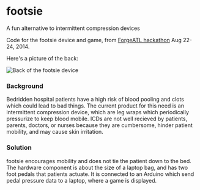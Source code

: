 footsie
=======

A fun alternative to intermittent compression devices

Code for the footsie device and game, from [ForgeATL hackathon](http://www.forgeatl.com/hack) Aug 22-24, 2014.

Here's a picture of the back:

![Back of the footsie device](https://pbs.twimg.com/media/BvzukLPIIAAUD37.jpg)

### Background
Bedridden hospital patients have a high risk of blood pooling and clots which could lead to bad things. The current product for this need is an intermittent compression device, which are leg wraps which periodically pressurize to keep blood mobile. ICDs are not well recieved by patients, parents, doctors, or nurses because they are cumbersome, hinder patient mobility, and may cause skin irritation. 

### Solution
footsie encourages mobility and does not tie the patient down to the bed. The hardware component is about the size of a laptop bag, and has two foot pedals that patients actuate. It is connected to an Arduino which send pedal pressure data to a laptop, where a game is displayed.
